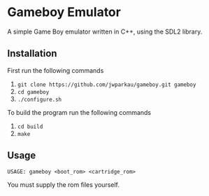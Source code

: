# Gameboy Emulator
A simple Game Boy emulator written in C++, using the SDL2 library.

## Installation
First run the following commands
1. `git clone https://github.com/jwparkau/gameboy.git gameboy`
2. `cd gameboy`
3. `./configure.sh`

To build the program run the following commands
1. `cd build`
2. `make`

## Usage
`USAGE: gameboy <boot_rom> <cartridge_rom>`

You must supply the rom files yourself.
